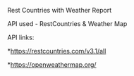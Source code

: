 Rest Countries with Weather Report

API used - RestCountries & Weather Map

API links:

*https://restcountries.com/v3.1/all

*https://openweathermap.org/
